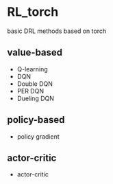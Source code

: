 # RL_torch
basic DRL methods based on torch

## value-based

 - Q-learning
 - DQN
 - Double DQN
 - PER DQN
 - Dueling DQN
 
## policy-based

 - policy gradient
 
## actor-critic

 - actor-critic

